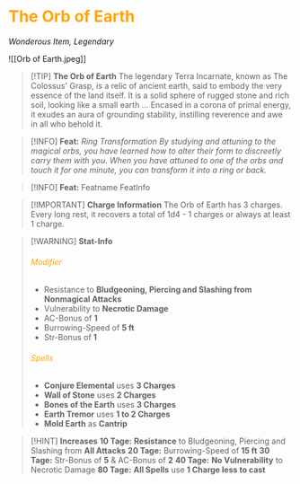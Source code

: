 # <font color = "orange">The Orb of Earth</font>

_Wonderous Item, Legendary_ 

![[Orb of Earth.jpeg]]

>[!TIP] **The Orb of Earth**
>The legendary Terra Incarnate, known as The Colossus' Grasp, is a relic of ancient earth, said to embody the very essence of the land itself. It is a solid sphere of rugged stone and rich soil, looking like a small earth ... 
>Encased in a corona of primal energy, it exudes an aura of grounding stability, instilling reverence and awe in all who behold it. 

>[!INFO] **Feat:** *Ring Transformation*
>_By studying and attuning to the magical orbs, you have learned how to alter their form to discreetly carry them with you. When you have attuned to one of the orbs and touch it for one minute, you can transform it into a ring or back._

>[!INFO] **Feat:** Featname
>FeatInfo

>[!IMPORTANT] **Charge Information**
>The Orb of Earth has 3 charges. Every long rest, it recovers a total of 1d4 - 1 charges or always at least 1 charge.

>[!WARNING] **Stat-Info**
>###### <font color = "orange">Modifier</font>
>- Resistance to **Bludgeoning, Piercing and Slashing from Nonmagical Attacks**
>- Vulnerability to **Necrotic Damage**
>- AC-Bonus of **1**
>- Burrowing-Speed of **5 ft**
>- Str-Bonus of **1**
>  
>  ###### <font color = "orange">Spells</font>
>  - **Conjure Elemental** uses **3 Charges**
>  - **Wall of Stone** uses **2 Charges**
>  - **Bones of the Earth** uses **3 Charges**
>  - **Earth Tremor** uses **1 to 2 Charges**
>  - **Mold Earth** as **Cantrip**

>[!HINT] **Increases**
>**10 Tage:** **Resistance** to Bludgeoning, Piercing and Slashing from **All Attacks**
>**20 Tage:** Burrowing-Speed of **15 ft**
>**30 Tage:** Str-Bonus of **5** & AC-Bonus of **2**
>**40 Tage:** **No Vulnerability** to Necrotic Damage
>**80 Tage:** **All Spells** use **1 Charge less to cast**